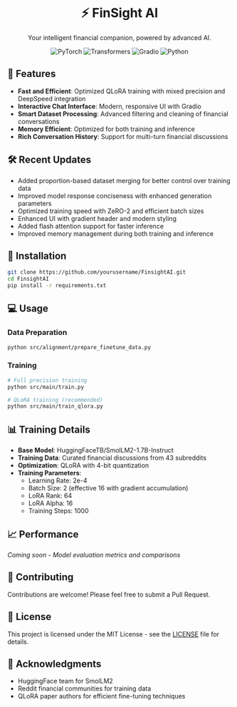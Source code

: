 <div align="center">

# ⚡ FinSight AI

Your intelligent financial companion, powered by advanced AI.

<div align="center">
    <img src="https://img.shields.io/badge/PyTorch-2.0.1-EE4C2C?style=for-the-badge&logo=pytorch" alt="PyTorch"/>
    <img src="https://img.shields.io/badge/Transformers-4.34.0-409EFF?style=for-the-badge&logo=huggingface" alt="Transformers"/>
    <img src="https://img.shields.io/badge/Gradio-3.50.2-F37626?style=for-the-badge&logo=hexo" alt="Gradio"/>
    <img src="https://img.shields.io/badge/Python-3.11-3776AB?style=for-the-badge&logo=python" alt="Python"/>
</div>

</div>

## 🚀 Features

- **Fast and Efficient**: Optimized QLoRA training with mixed precision and DeepSpeed integration
- **Interactive Chat Interface**: Modern, responsive UI with Gradio
- **Smart Dataset Processing**: Advanced filtering and cleaning of financial conversations
- **Memory Efficient**: Optimized for both training and inference
- **Rich Conversation History**: Support for multi-turn financial discussions

## 🛠 Recent Updates

- Added proportion-based dataset merging for better control over training data
- Improved model response conciseness with enhanced generation parameters
- Optimized training speed with ZeRO-2 and efficient batch sizes
- Enhanced UI with gradient header and modern styling
- Added flash attention support for faster inference
- Improved memory management during both training and inference

## 🔧 Installation

```bash
git clone https://github.com/yourusername/FinsightAI.git
cd FinsightAI
pip install -r requirements.txt
```

## 💻 Usage

### Data Preparation
```bash
python src/alignment/prepare_finetune_data.py
```

### Training
```bash
# Full precision training
python src/main/train.py

# QLoRA training (recommended)
python src/main/train_qlora.py
```

## 📊 Training Details

- **Base Model**: HuggingFaceTB/SmolLM2-1.7B-Instruct
- **Training Data**: Curated financial discussions from 43 subreddits
- **Optimization**: QLoRA with 4-bit quantization
- **Training Parameters**:
  - Learning Rate: 2e-4
  - Batch Size: 2 (effective 16 with gradient accumulation)
  - LoRA Rank: 64
  - LoRA Alpha: 16
  - Training Steps: 1000

## 📈 Performance

*Coming soon - Model evaluation metrics and comparisons*

## 🤝 Contributing

Contributions are welcome! Please feel free to submit a Pull Request.

## 📝 License

This project is licensed under the MIT License - see the [LICENSE](LICENSE) file for details.

## 🙏 Acknowledgments

- HuggingFace team for SmolLM2
- Reddit financial communities for training data
- QLoRA paper authors for efficient fine-tuning techniques

